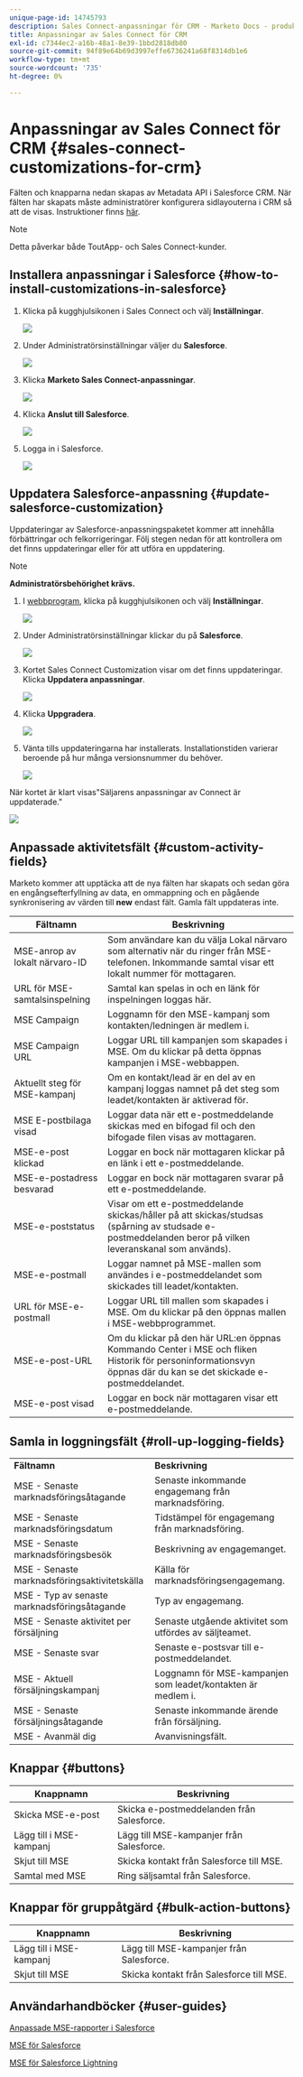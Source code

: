 ```yaml
---
unique-page-id: 14745793
description: Sales Connect-anpassningar för CRM - Marketo Docs - produktdokumentation
title: Anpassningar av Sales Connect för CRM
exl-id: c7344ec2-a16b-48a1-8e39-1bbd2818db80
source-git-commit: 94f89e64b69d3997effe6736241a68f8314db1e6
workflow-type: tm+mt
source-wordcount: '735'
ht-degree: 0%

---
```


# Anpassningar av Sales Connect för CRM {#sales-connect-customizations-for-crm}

Fälten och knapparna nedan skapas av Metadata API i Salesforce CRM. När fälten har skapats måste administratörer konfigurera sidlayouterna i CRM så att de visas. Instruktioner finns [här](https://s3.amazonaws.com/tout-user-store/salesforce/assets/Marketo+Sales+Engage+For+Salesforce_+Installation+and+Success+Guide.pdf).

>[!NOTE]
>
>Detta påverkar både ToutApp- och Sales Connect-kunder.

## Installera anpassningar i Salesforce {#how-to-install-customizations-in-salesforce}

1. Klicka på kugghjulsikonen i Sales Connect och välj **Inställningar**.

   ![](assets/one.png)

1. Under Administratörsinställningar väljer du **Salesforce**.

   ![](assets/two.png)

1. Klicka **Marketo Sales Connect-anpassningar**.

   ![](assets/three.png)

1. Klicka **Anslut till Salesforce**.

   ![](assets/four.png)

1. Logga in i Salesforce.

   ![](assets/five.png)

## Uppdatera Salesforce-anpassning {#update-salesforce-customization}

Uppdateringar av Salesforce-anpassningspaketet kommer att innehålla förbättringar och felkorrigeringar. Följ stegen nedan för att kontrollera om det finns uppdateringar eller för att utföra en uppdatering.

>[!NOTE]
>
>**Administratörsbehörighet krävs.**

1. I [webbprogram](https://www.toutapp.com), klicka på kugghjulsikonen och välj **Inställningar**.

   ![](assets/sales-connect-customizations-for-crm-6.png)

1. Under Administratörsinställningar klickar du på **Salesforce**.

   ![](assets/sales-connect-customizations-for-crm-7.png)

1. Kortet Sales Connect Customization visar om det finns uppdateringar. Klicka **Uppdatera anpassningar**.

   ![](assets/sales-connect-customizations-for-crm-8.png)

1. Klicka **Uppgradera**.

   ![](assets/sales-connect-customizations-for-crm-9.png)

1. Vänta tills uppdateringarna har installerats. Installationstiden varierar beroende på hur många versionsnummer du behöver.

   ![](assets/sales-connect-customizations-for-crm-10.png)

När kortet är klart visas&quot;Säljarens anpassningar av Connect är uppdaterade.&quot;

![](assets/sales-connect-customizations-for-crm-11.png)

## Anpassade aktivitetsfält {#custom-activity-fields}

Marketo kommer att upptäcka att de nya fälten har skapats och sedan göra en engångsefterfyllning av data, en ommappning och en pågående synkronisering av värden till **new** endast fält. Gamla fält uppdateras inte.

| **Fältnamn** | **Beskrivning** |
|---|---|
| MSE-anrop av lokalt närvaro-ID | Som användare kan du välja Lokal närvaro som alternativ när du ringer från MSE-telefonen. Inkommande samtal visar ett lokalt nummer för mottagaren. |
| URL för MSE-samtalsinspelning | Samtal kan spelas in och en länk för inspelningen loggas här. |
| MSE Campaign | Loggnamn för den MSE-kampanj som kontakten/ledningen är medlem i. |
| MSE Campaign URL | Loggar URL till kampanjen som skapades i MSE. Om du klickar på detta öppnas kampanjen i MSE-webbappen. |
| Aktuellt steg för MSE-kampanj | Om en kontakt/lead är en del av en kampanj loggas namnet på det steg som leadet/kontakten är aktiverad för. |
| MSE E-postbilaga visad | Loggar data när ett e-postmeddelande skickas med en bifogad fil och den bifogade filen visas av mottagaren. |
| MSE-e-post klickad | Loggar en bock när mottagaren klickar på en länk i ett e-postmeddelande. |
| MSE-e-postadress besvarad | Loggar en bock när mottagaren svarar på ett e-postmeddelande. |
| MSE-e-poststatus | Visar om ett e-postmeddelande skickas/håller på att skickas/studsas (spårning av studsade e-postmeddelanden beror på vilken leveranskanal som används). |
| MSE-e-postmall | Loggar namnet på MSE-mallen som användes i e-postmeddelandet som skickades till leadet/kontakten. |
| URL för MSE-e-postmall | Loggar URL till mallen som skapades i MSE. Om du klickar på den öppnas mallen i MSE-webbprogrammet. |
| MSE-e-post-URL | Om du klickar på den här URL:en öppnas Kommando Center i MSE och fliken Historik för personinformationsvyn öppnas där du kan se det skickade e-postmeddelandet. |
| MSE-e-post visad | Loggar en bock när mottagaren visar ett e-postmeddelande. |

## Samla in loggningsfält {#roll-up-logging-fields}

<table> 
 <colgroup> 
  <col> 
  <col> 
 </colgroup> 
 <tbody> 
  <tr> 
   <td><strong>Fältnamn</strong></td> 
   <td><strong>Beskrivning</strong></td> 
  </tr> 
  <tr> 
   <td>MSE - Senaste marknadsföringsåtagande</td> 
   <td>Senaste inkommande engagemang från marknadsföring. </td> 
  </tr> 
  <tr> 
   <td>MSE - Senaste marknadsföringsdatum</td> 
   <td>Tidstämpel för engagemang från marknadsföring.</td> 
  </tr> 
  <tr> 
   <td>MSE - Senaste marknadsföringsbesök</td> 
   <td>Beskrivning av engagemanget.</td> 
  </tr> 
  <tr> 
   <td>MSE - Senaste marknadsföringsaktivitetskälla</td> 
   <td>Källa för marknadsföringsengagemang.</td> 
  </tr> 
  <tr> 
   <td colspan="1">MSE - Typ av senaste marknadsföringsåtagande</td> 
   <td colspan="1">Typ av engagemang.</td> 
  </tr> 
  <tr> 
   <td colspan="1">MSE - Senaste aktivitet per försäljning<br></td> 
   <td colspan="1">Senaste utgående aktivitet som utfördes av säljteamet.</td> 
  </tr> 
  <tr> 
   <td colspan="1">MSE - Senaste svar</td> 
   <td colspan="1">Senaste e-postsvar till e-postmeddelandet.</td> 
  </tr> 
  <tr> 
   <td colspan="1">MSE - Aktuell försäljningskampanj</td> 
   <td colspan="1">Loggnamn för MSE-kampanjen som leadet/kontakten är medlem i.</td> 
  </tr> 
  <tr> 
   <td colspan="1">MSE - Senaste försäljningsåtagande</td> 
   <td colspan="1">Senaste inkommande ärende från försäljning. </td> 
  </tr> 
  <tr> 
   <td colspan="1">MSE - Avanmäl dig</td> 
   <td colspan="1">Avanvisningsfält.</td> 
  </tr> 
 </tbody> 
</table>

## Knappar {#buttons}

| **Knappnamn** | **Beskrivning** |
|---|---|
| Skicka MSE-e-post | Skicka e-postmeddelanden från Salesforce. |
| Lägg till i MSE-kampanj | Lägg till MSE-kampanjer från Salesforce. |
| Skjut till MSE | Skicka kontakt från Salesforce till MSE. |
| Samtal med MSE | Ring säljsamtal från Salesforce. |

## Knappar för gruppåtgärd {#bulk-action-buttons}

| **Knappnamn** | **Beskrivning** |
|---|---|
| Lägg till i MSE-kampanj | Lägg till MSE-kampanjer från Salesforce. |
| Skjut till MSE | Skicka kontakt från Salesforce till MSE. |

## Användarhandböcker {#user-guides}

[Anpassade MSE-rapporter i Salesforce](https://docs.marketo.com/display/docs/assets/mse-custom-reports-in-sf.docx)

[MSE för Salesforce](https://docs.marketo.com/display/docs/assets/mse-for-sf-classic.pdf)

[MSE för Salesforce Lightning](https://s3.amazonaws.com/tout-user-store/salesforce/assets/SF+Guide+for+Lightning.pdf)
